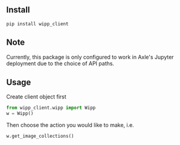 ## Install

```
pip install wipp_client
```

## Note

Currently, this package is only configured to work in Axle's Jupyter deployment due to the choice of API paths.

## Usage

Create client object first
```py
from wipp_client.wipp import Wipp
w = Wipp()
```

Then choose the action you would like to make, i.e.
```py
w.get_image_collections()
```